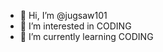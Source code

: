 - 👋 Hi, I’m @jugsaw101
- 👀 I’m interested in CODING
- 🌱 I’m currently learning CODING


<!---
jugsaw101/jugsaw101 is a ✨ special ✨ repository because its `README.md` (this file) appears on your GitHub profile.
You can click the Preview link to take a look at your changes.
--->
